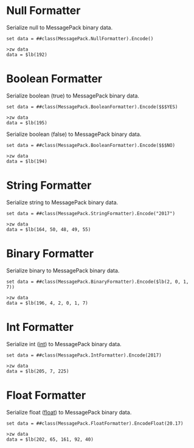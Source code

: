 # Null Formatter

Serialize null to MessagePack binary data.

```
set data = ##class(MessagePack.NullFormatter).Encode()

>zw data
data = $lb(192)
```

# Boolean Formatter

Serialize boolean (true) to MessagePack binary data.

```
set data = ##class(MessagePack.BooleanFormatter).Encode($$$YES)

>zw data
data = $lb(195)
```

Serialize boolean (false) to MessagePack binary data.

```
set data = ##class(MessagePack.BooleanFormatter).Encode($$$NO)

>zw data
data = $lb(194)
```

# String Formatter

Serialize string to MessagePack binary data.

```
set data = ##class(MessagePack.StringFormatter).Encode("2017")

>zw data
data = $lb(164, 50, 48, 49, 55)
```

# Binary Formatter

Serialize binary to MessagePack binary data.

```
set data = ##class(MessagePack.BinaryFormatter).Encode($lb(2, 0, 1, 7))

>zw data
data = $lb(196, 4, 2, 0, 1, 7)
```

# Int Formatter

Serialize int ([int](https://github.com/msgpack/msgpack/blob/master/spec.md#int-format-family)) to MessagePack binary data.

```
set data = ##class(MessagePack.IntFormatter).Encode(2017)

>zw data
data = $lb(205, 7, 225)
```

# Float Formatter

Serialize float ([float](https://github.com/msgpack/msgpack/blob/master/spec.md#float-format-family)) to MessagePack binary data.

```
set data = ##class(MessagePack.FloatFormatter).EncodeFloat(20.17)

>zw data
data = $lb(202, 65, 161, 92, 40)
```